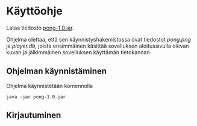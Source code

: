 # Käyttöohje

Lataa tiedosto [pong-1.0.jar](https://github.com/heidihas/otm-harjoitustyo/releases/tag/viikko5).

Ohjelma olettaa, että sen käynnistyshakemistossa ovat tiedostot _pong.png_ ja _player.db_, joista ensimmäinen käsittää sovelluksen aloitussivulla olevan kuvan ja jälkimmäinen sovelluksen käyttämän tietokannan.

## Ohjelman käynnistäminen

Ohjelma käynnistetään komennolla

```
java -jar pong-1.0.jar
```
## Kirjautuminen
